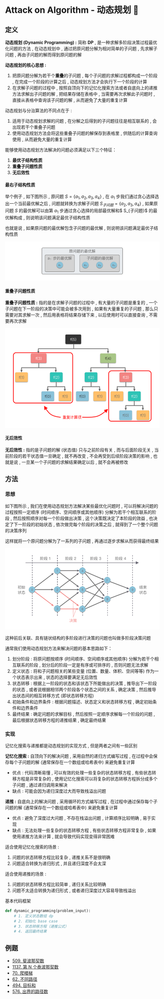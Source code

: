 # Attack on Algorithm - 动态规划 🐝 

## 定义

**动态规划 (Dynamic Programming) :** 简称 **DP** , 是一种求解多阶段决策过程最优化问题的方法 , 在动态规划中 , 通过把原问题分解为相对简单的子问题 , 先求解子问题 , 再由子问题的解而得到原问题的解

**动态规划的核心思想 :**

1. 把原问题分解为若干个**重叠**的子问题 , 每个子问题的求解过程都构成一个阶段 , 在完成一个阶段的计算之后 , 动态规划方法才会执行下一个阶段的计算
2. 在求解子问题的过程中 , 按照自顶向下的记忆化搜索方法或者自底向上的递推方法求解出子问题的解 , 把结果存储在表格中 , 当需要再次求解此子问题时 , 直接从表格中查询该子问题的解 , 从而避免了大量的重复计算

动态规划与分治算法的不同点在于 : 

1. 适用于动态规划求解的问题 , 在分解之后得到的子问题往往是相互联系的 , 会出现若干个重叠子问题
2. 使用动态规划方法会将这些重叠子问题的解保存到表格里 , 供随后的计算查询使用 , 从而避免大量的重复计算

能够使用动态规划方法解决的问题必须满足以下三个特征：

1. **最优子结构性质**
2. **重叠子问题性质**
3. **无后效性**

#### 最右子结构性质

举个例子 , 如下图所示 , 原问题 $S=\{a_1,a_2,a_3,a_4\}$ , 在 $a_1$ 步我们通过贪心选择选出一个当前最优解之后 , 问题就转换为求解子问题 $S_{子问题}=\{a_2,a_3,a_4\}$ , 如果原问题 $S$ 的最优解可以由第 $a_1$ 步通过贪心选择的局部最优解和$ S_{子问题}$ 的最优解构成 , 则说明该问题满足最优子结构性质

也就是说 , 如果原问题的最优解包含子问题的最优解 , 则说明该问题满足最优子结构性质

![dp-01](https://github.com/attack-on-backend/algorithm/blob/master/assert/dp-01.png?raw=true)

#### 重叠子问题性质

**重叠子问题性质 :** 指的是在求解子问题的过程中 , 有大量的子问题是重复的 , 一个子问题在下一阶段的决策中可能会被多次用到 , 如果有大量重复的子问题 , 那么只需要对其求解一次 , 然后用表格将结果存储下来 , 以后使用时可以直接查询 , 不需要再次求解

![dp-02](https://github.com/attack-on-backend/algorithm/blob/master/assert/dp-02.png?raw=true)

#### 无后效性

**无后效性 :** 指的是子问题的解 (状态值) 只与之前阶段有关 , 而与后面阶段无关 , 当前阶段的若干状态值一旦确定 , 就不再改变 , 不会再受到后续阶段决策的影响 , 也就是说 , 一旦某一个子问题的求解结果确定以后 , 就不会再被修改

## 方法

### 思想

如下图所示 , 我们在使用动态规划方法解决某些最优化问题时 , 可以将解决问题的过程按照一定顺序 (时间顺序、空间顺序或其他顺序) 分解为若干个相互联系的阶段 , 然后按照顺序对每一个阶段做出决策 , 这个决策既决定了本阶段的效益 , 也决定了下一阶段的初始状态 , 依次做完每个阶段的决策之后 , 就得到了一个整个问题的决策序列

这样就将一个原问题分解为了一系列的子问题 , 再通过逐步求解从而获得最终结果

![dp-03](https://github.com/attack-on-backend/algorithm/blob/master/assert/dp-03.png?raw=true)

这种前后关联、具有链状结构的多阶段进行决策的问题也叫做多阶段决策问题

通常我们使用动态规划方法来解决问题的基本思路如下：

1. 划分阶段 : 将原问题按顺序 (时间顺序、空间顺序或其他顺序) 分解为若干个相互联系的阶段 , 划分后的阶段⼀定是有序或可排序的 , 否则问题⽆法求解
2. 定义状态 : 将和子问题相关的某些变量 (位置、数量、体积、空间等等) 作为一个状态表示出来 , 状态的选择要满⾜⽆后效性
3. 状态转移 :  根据上一阶段的状态和该状态下所能做出的决策 , 推导出下一阶段的状态 , 或者说根据相邻两个阶段各个状态之间的关系 , 确定决策 , 然后推导出状态间的相互转移方式 (即状态转移方程)
4. 初始条件和边界条件 : 根据问题描述、状态定义和状态转移方程 , 确定初始条件和边界条件
5. 最终结果 : 确定问题的求解目标 , 然后按照一定顺序求解每一个阶段的问题 , 最后根据状态转移方程的递推结果 , 确定最终结果

### 实现

记忆化搜索与递推都是动态规划的实现方式 , 但是两者之间有一些区别

**记忆化搜索 :** 自顶向下的解决问题 , 采用自然的递归方式编写过程 , 在过程中会保存每个子问题的解 (通常保存在一个数组或哈希表中) 来避免重复计算

- 优点 : 代码清晰易懂 , 可以有效的处理一些复杂的状态转移方程 , 有些状态转移方程是非常复杂的 , 使用记忆化搜索可以将复杂的状态转移方程拆分成多个子问题 , 通过递归调用来解决
- 缺点 : 可能会因为递归深度过大而导致栈溢出问题

**递推 :** 自底向上的解决问题 , 采用循环的方式编写过程 , 在过程中通过保存每个子问题的解 (通常保存在一个数组或哈希表中) 来避免重复计算

- 优点 : 避免了深度过大问题 , 不存在栈溢出问题 , 计算顺序比较明确 , 易于实现
- 缺点 : 无法处理一些复杂的状态转移方程 , 有些状态转移方程非常复杂 , 如果使用递推方法来计算 , 就会导致代码实现变得非常困难

适合使用记忆化搜索的场景 : 

1. 问题的状态转移方程比较复杂 , 递推关系不是很明确
2. 问题适合转换为递归形式 , 并且递归深度不会太深

适合使用递推的场景 :

1. 问题的状态转移方程比较简单 , 递归关系比较明确
2. 问题不太适合转换为递归形式 , 或者递归深度过大容易导致栈溢出

基本代码框架

```python
def dynamic_programming(problem_input):
    # 1. 定义状态数组 dp
    # 2. 初始化 base case
    # 3. 状态转移方程（递推公式）
    # 4. 返回最终结果
```

## 例题

- [509. 斐波那契数](https://leetcode.cn/problems/fibonacci-number/)
- [1137. 第 N 个泰波那契数](https://leetcode.cn/problems/n-th-tribonacci-number/)
- [70. 爬楼梯](https://leetcode.cn/problems/climbing-stairs/)
- [62. 不同路径](https://leetcode.cn/problems/unique-paths/)
- [494. 目标和](https://leetcode.cn/problems/target-sum/)
- [576. 出界的路径数](https://leetcode.cn/problems/out-of-boundary-paths/)